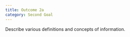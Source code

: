 ```yaml
---
title: Outcome 2a
category: Second Goal
---
```

Describe various definitions and concepts of information.
